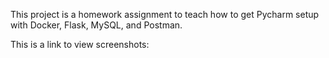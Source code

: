 This project is a homework assignment to teach how to get Pycharm setup with Docker, Flask, MySQL, and Postman.

This is a link to view screenshots: 